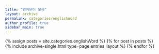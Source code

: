 ```yaml
---
title: "영어단어 모음"
layout: archive
permalink: categories/englishWord
author_profile: true
sidebar_main: true
---
```



{% assign posts = site.categories.englishWord %}
{% for post in posts %} {% include archive-single.html type=page.entries_layout %} {% endfor %}

